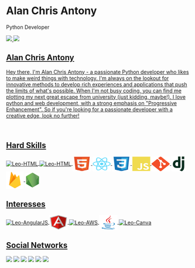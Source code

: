 <div>
  <h1>Alan Chris Antony</h1>
  <p> Python Developer</p>
</div>

<div>
  <a href="https://github.com/alanchrissantony">
  <img height="150em" src="https://github-readme-stats-sigma-five.vercel.app/api?username=alanchrissantony&show_icons=true&theme=default&include_all_commits=true&count_private=true"/>
  <img height="150em" src="https://github-readme-stats-sigma-five.vercel.app/api/top-langs/?username=alanchrissantony&layout=compact&langs_count=7&theme=default"/>
</div>
  
<div>
  <h2>Alan Chris Antony</h2>
  <p>Hey there, I'm Alan Chris Antony - a passionate Python developer who likes to make weird things with technology. I'm always on the lookout for innovative methods to develop rich experiences and applications that push the limits of what's possible. When I'm not busy coding, you can find me plotting my next great escape from university (just kidding, maybe!). I love python and web development, with a strong emphasis on "Progressive Enhancement". So if you're looking for a passionate developer with a creative edge, look no further!</p>
</div>
  
<Div style="display: inline_block"><br>
  <h2>Hard Skills</h2>
  <img align="center" alt="Leo-HTML" height="40" width="40" src="https://imgur.com/UCSmwlz.png">
  <img align="center" alt="Leo-HTML" height="60" width="60" src="https://upload.wikimedia.org/wikipedia/commons/2/2b/Kali-dragon-icon.svg">
    <img align="center" alt="Leo-HTML" height="40" width="50" src="https://raw.githubusercontent.com/devicons/devicon/master/icons/html5/html5-original.svg">
  <img align="center" alt="Leo-HTML" height="40" width="50" src="https://raw.githubusercontent.com/devicons/devicon/master/icons/react/react-original.svg">
      <img align="center" alt="Leo-CSS" height="40" width="50" src="https://raw.githubusercontent.com/devicons/devicon/master/icons/css3/css3-original.svg">
        <img align="center" alt="Leo-Js" height="40" width="50" src="https://raw.githubusercontent.com/devicons/devicon/master/icons/javascript/javascript-plain.svg">
  <img align="center" alt="Leo-AngularJS" height="40" width="50" src="https://raw.githubusercontent.com/devicons/devicon/master/icons/git/git-original.svg">
  <img align="center" alt="Leo-AngularJS" height="40" width="40" src="https://raw.githubusercontent.com/devicons/devicon/master/icons/django/django-plain.svg">
  <img align="center" alt="Leo-HTML" height="48" width="auto" src="https://raw.githubusercontent.com/github/explore/80688e429a7d4ef2fca1e82350fe8e3517d3494d/topics/firebase/firebase.png">
       <img align="center" alt="Leo-AngularJS" height="40" width="40" src="https://raw.githubusercontent.com/github/explore/80688e429a7d4ef2fca1e82350fe8e3517d3494d/topics/nodejs/nodejs.png">
  
  <h2>Interesses</h2>
   <img align="center" alt="Leo-AngularJS" height="45" width="45" src="https://cdn.iconscout.com/icon/free/png-512/c-programming-569564.png">
  <img align="center" alt="Leo-React" height="40" width="50" src="https://raw.githubusercontent.com/devicons/devicon/master/icons/angularjs/angularjs-original.svg">
  <img align="center" alt="Leo-AWS" height="40" width="40" src="https://imgur.com/f3b7uly.png" alt="c++">
  <img align="center" alt="Leo-Java" height="40" width="50" src="https://raw.githubusercontent.com/devicons/devicon/master/icons/java/java-original.svg">
  <img align="center" alt="Leo-Canva" height="50" width="50" src="https://imgur.com/fnn6xC4.png">
</div>
  
 
  
 <h2>Social Networks </h2>

 
<div> 

 <a href="https://www.linkedin.com/in/alan-chris-antony-037819223/"><img src="https://img.shields.io/badge/LinkedIn-0077B5?style=for-the-badge&logo=linkedin&logoColor=white"/><a/>
  <a href="https://www.instagram.com/alanchrissantony/"><img src="https://img.shields.io/badge/Instagram-E4405F?style=for-the-badge&logo=instagram&logoColor=white"/><a/>
  <a href="https://twitter.com/Alanchrisantony"><img src="https://img.shields.io/badge/Twitter-1DA1F2?style=for-the-badge&logo=twitter&logoColor=white"/><a/>
  <a href="https://www.facebook.com/alanchrissantony"><img src="https://img.shields.io/badge/Facebook-1877F2?style=for-the-badge&logo=facebook&logoColor=white"/><a/>
  <a href="mailto:alanchrissantony@gmail.com"><img src="https://img.shields.io/badge/Gmail-D14836?style=for-the-badge&logo=gmail&logoColor=white"/><a/>
  <a href="https://t.me/alanchrissantony"><img src="https://img.shields.io/badge/Telegram-2CA5E0?style=for-the-badge&logo=telegram&logoColor=white"/><a/> 
 
</div>
